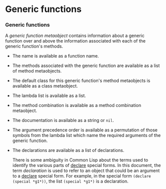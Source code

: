 Generic functions
=================

### Generic functions

A *generic function metaobject* contains information about a generic function over and above the information associated with each of the generic function's methods.

-   The name is available as a function name.

-   The methods associated with the generic function are available as a list of method metaobjects.

-   The default class for this generic function's method metaobjects is available as a class metaobject.

-   The lambda list is available as a list.

-   The method combination is available as a method combination metaobject.

-   The documentation is available as a string or `nil`.

-   The argument precedence order is available as a permutation of those symbols from the lambda list which name the required arguments of the generic function.

-   The declarations are available as a list of declarations.

    There is some ambiguity in Common Lisp about the terms used to identify the various parts of [declare](http://www.lispworks.com/documentation/HyperSpec/Body/s_declar.htm#declare) special forms. In this document, the term *declaration* is used to refer to an object that could be an argument to a [declare](http://www.lispworks.com/documentation/HyperSpec/Body/s_declar.htm#declare) special form. For example, in the special form `(declare       (special *g1*))`, the list `(special *g1*)` is a declaration.


